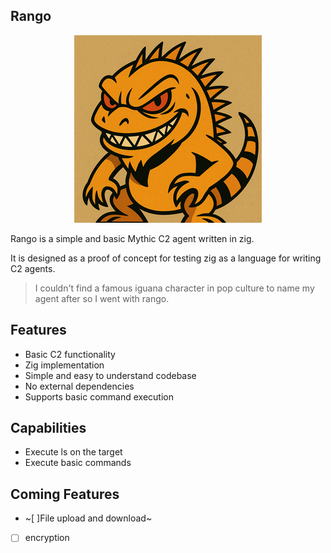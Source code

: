 ## Rango 

<p align="center">
  <img src="https://github.com/pop-ecx/rango/blob/main/rango-2.png" />
</p>

Rango is a simple and basic Mythic C2 agent written in zig. 

It is designed as a proof of concept for testing zig as a language for writing C2 agents.

> I couldn't find a famous iguana character in pop culture to name my agent after so I went with rango.

## Features

- Basic C2 functionality
- Zig implementation
- Simple and easy to understand codebase
- No external dependencies
- Supports basic command execution

## Capabilities
- Execute ls on the target
- Execute basic commands


## Coming Features
- ~[ ]File upload and download~
- [ ] encryption
